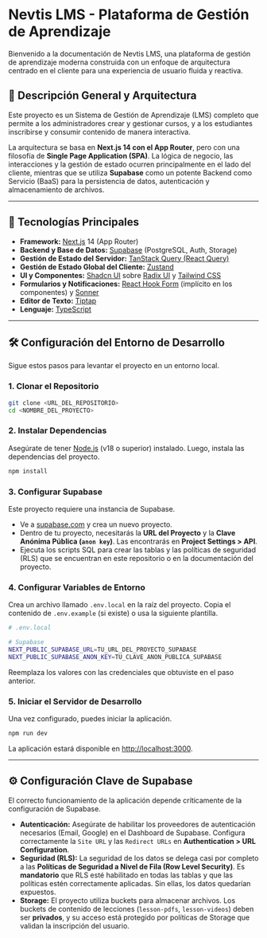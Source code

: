 # Nevtis LMS - Plataforma de Gestión de Aprendizaje

Bienvenido a la documentación de Nevtis LMS, una plataforma de gestión de aprendizaje moderna construida con un enfoque de arquitectura centrado en el cliente para una experiencia de usuario fluida y reactiva.

## 📝 Descripción General y Arquitectura

Este proyecto es un Sistema de Gestión de Aprendizaje (LMS) completo que permite a los administradores crear y gestionar cursos, y a los estudiantes inscribirse y consumir contenido de manera interactiva.

La arquitectura se basa en **Next.js 14 con el App Router**, pero con una filosofía de **Single Page Application (SPA)**. La lógica de negocio, las interacciones y la gestión de estado ocurren principalmente en el lado del cliente, mientras que se utiliza **Supabase** como un potente Backend como Servicio (BaaS) para la persistencia de datos, autenticación y almacenamiento de archivos.

---

## 🚀 Tecnologías Principales

- **Framework:** [Next.js](https://nextjs.org/) 14 (App Router)
- **Backend y Base de Datos:** [Supabase](https://supabase.com/) (PostgreSQL, Auth, Storage)
- **Gestión de Estado del Servidor:** [TanStack Query (React Query)](https://tanstack.com/query/latest)
- **Gestión de Estado Global del Cliente:** [Zustand](https://zustand-demo.pmnd.rs/)
- **UI y Componentes:** [Shadcn UI](https://ui.shadcn.com/) sobre [Radix UI](https://www.radix-ui.com/) y [Tailwind CSS](https://tailwindcss.com/)
- **Formularios y Notificaciones:** [React Hook Form](https://react-hook-form.com/) (implícito en los componentes) y [Sonner](https://sonner.emilkowal.ski/)
- **Editor de Texto:** [Tiptap](https://tiptap.dev/)
- **Lenguaje:** [TypeScript](https://www.typescriptlang.org/)

---

## 🛠️ Configuración del Entorno de Desarrollo

Sigue estos pasos para levantar el proyecto en un entorno local.

### 1. Clonar el Repositorio

```bash
git clone <URL_DEL_REPOSITORIO>
cd <NOMBRE_DEL_PROYECTO>
```

### 2. Instalar Dependencias

Asegúrate de tener [Node.js](https://nodejs.org/) (v18 o superior) instalado. Luego, instala las dependencias del proyecto.

```bash
npm install
```

### 3. Configurar Supabase

Este proyecto requiere una instancia de Supabase.

- Ve a [supabase.com](https://supabase.com/) y crea un nuevo proyecto.
- Dentro de tu proyecto, necesitarás la **URL del Proyecto** y la **Clave Anónima Pública (`anon key`)**. Las encontrarás en **Project Settings > API**.
- Ejecuta los scripts SQL para crear las tablas y las políticas de seguridad (RLS) que se encuentran en este repositorio o en la documentación del proyecto.

### 4. Configurar Variables de Entorno

Crea un archivo llamado `.env.local` en la raíz del proyecto. Copia el contenido de `.env.example` (si existe) o usa la siguiente plantilla.

```bash
# .env.local

# Supabase
NEXT_PUBLIC_SUPABASE_URL=TU_URL_DEL_PROYECTO_SUPABASE
NEXT_PUBLIC_SUPABASE_ANON_KEY=TU_CLAVE_ANON_PUBLICA_SUPABASE
```

Reemplaza los valores con las credenciales que obtuviste en el paso anterior.

### 5. Iniciar el Servidor de Desarrollo

Una vez configurado, puedes iniciar la aplicación.

```bash
npm run dev
```

La aplicación estará disponible en [http://localhost:3000](http://localhost:3000).

---

## ⚙️ Configuración Clave de Supabase

El correcto funcionamiento de la aplicación depende críticamente de la configuración de Supabase.

- **Autenticación:** Asegúrate de habilitar los proveedores de autenticación necesarios (Email, Google) en el Dashboard de Supabase. Configura correctamente la `Site URL` y las `Redirect URLs` en **Authentication > URL Configuration**.
- **Seguridad (RLS):** La seguridad de los datos se delega casi por completo a las **Políticas de Seguridad a Nivel de Fila (Row Level Security)**. Es **mandatorio** que RLS esté habilitado en todas las tablas y que las políticas estén correctamente aplicadas. Sin ellas, los datos quedarían expuestos.
- **Storage:** El proyecto utiliza buckets para almacenar archivos. Los buckets de contenido de lecciones (`lesson-pdfs`, `lesson-videos`) deben ser **privados**, y su acceso está protegido por políticas de Storage que validan la inscripción del usuario.
